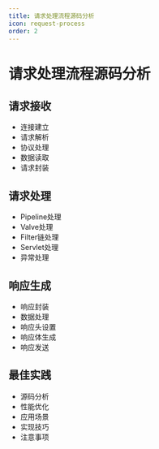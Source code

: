 ```yaml
---
title: 请求处理流程源码分析
icon: request-process
order: 2
---
```


# 请求处理流程源码分析

## 请求接收
- 连接建立
- 请求解析
- 协议处理
- 数据读取
- 请求封装

## 请求处理
- Pipeline处理
- Valve处理
- Filter链处理
- Servlet处理
- 异常处理

## 响应生成
- 响应封装
- 数据处理
- 响应头设置
- 响应体生成
- 响应发送

## 最佳实践
- 源码分析
- 性能优化
- 应用场景
- 实现技巧
- 注意事项
